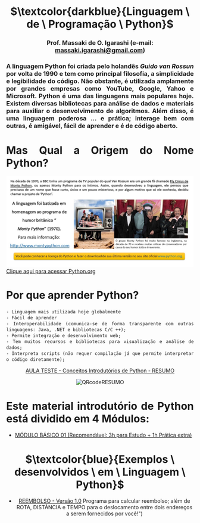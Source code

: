 <div align="center">
	
# $\textcolor{darkblue}{Linguagem \ de \ Programação \ Python}$
### Prof. Massaki de O. Igarashi (e-mail: massaki.igarashi@gmail.com)

</div>  

<div align="justify">
	
### A linguagem Python foi criada pelo holandês *Guido van Rossun* por volta de 1990 e tem como principal filosofia, a simplicidade e legibilidade do código. Não obstante, é utilizada amplamente por grandes empresas como YouTube, Google, Yahoo e Microsoft. Python é uma das linguagens mais populares hoje. Existem diversas bibliotecas para análise de dados e materiais para auxiliar o desenvolvimento de algoritmos. Além disso, é uma linguagem poderosa ... e prática; interage bem com outras, é amigável, fácil de aprender e é de código aberto.

# **Mas Qual a Origem do Nome Python?**
![Origem_Nome_Python](https://github.com/igarashimassaki/LinguagemPython/blob/main/Origem_nome_Python.JPG)
[Clique aqui para acessar Python.org](https://www.python.org)

# **Por que aprender Python?**
	- Linguagem mais utilizada hoje globalmente
	- Fácil de aprender
	- Interoperabilidade (comunica-se de forma transparente com outras linguagens: Java, .NET e bibliotecas C/C ++);
	- Permite integração e desenvolvimento web;
	- Tem muitos recursos e bibliotecas para visualização e análise de dados;
	- Interpreta scripts (não requer compilação já que permite interpretar o código diretamente);

</div>   

<div align="center">

[AULA TESTE - Conceitos Introdutórios de Python - RESUMO](https://github.com/igarashimassaki/LinguagemPython/blob/main/Python01%20-%20Conceitos%20Introdut%C3%B3rios%20de%20Python%20-%20RESUMO.pdf)
  
![QRcodeRESUMO](https://github.com/igarashimassaki/LinguagemPython/blob/main/Python01%20-%20Conceitos%20Introdut%C3%B3rios%20de%20Python%20-%20RESUMO%20-%20QRcode.png)

</div>   

<div align="justify">
	
# **Este material introdutório de Python está dividido em 4 Módulos:**
- [MÓDULO BÁSICO 01 (Recomendável: 3h para Estudo + 1h Prática extra)](https://github.com/igarashimassaki/LinguagemPython/blob/main/LP01_INTRODU%C3%87%C3%83O_%C3%80_LINGUAGEM_DE_PROGRAMA%C3%87%C3%83O_PYTHON_Parte_1.ipynb)
  
</div>

<div align="center">
	
# $\textcolor{blue}{Exemplos \ desenvolvidos \ em \ Linguagem \ Python}$
- [REEMBOLSO - Versão 1.0](https://colab.research.google.com/drive/1RHbqdcY0vrBjzIIXnjzjlXxkaQ5mlmzg?usp=sharing)
Programa para calcular reembolso; além de ROTA, DISTÂNCIA e TEMPO para o deslocamento entre dois endereços a serem fornecidos por você!")

</div>
